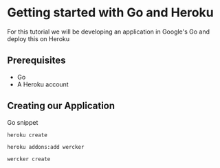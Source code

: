 # Getting started with Go and Heroku
For this tutorial we will be developing an application in Google's Go and deploy this on Heroku

## Prerequisites
* Go
* A Heroku account

## Creating our Application

Go snippet

	heroku create
	
	heroku addons:add wercker

	wercker create

